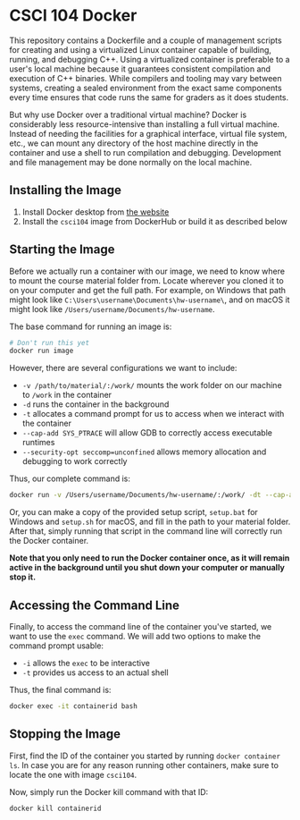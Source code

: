 # CSCI 104 Docker

This repository contains a Dockerfile and a couple of management scripts for creating and using a virtualized Linux container capable of building, running, and debugging C++.
Using a virtualized container is preferable to a user's local machine because it guarantees consistent compilation and execution of C++ binaries. 
While compilers and tooling may vary between systems, creating a sealed environment from the exact same components every time ensures that code runs the same for graders as it does students.  

But why use Docker over a traditional virtual machine?
Docker is considerably less resource-intensive than installing a full virtual machine.
Instead of needing the facilities for a graphical interface, virtual file system, etc., we can mount any directory of the host machine directly in the container and use a shell to run compilation and debugging.
Development and file management may be done normally on the local machine.

## Installing the Image

1. Install Docker desktop from [the website](https://www.docker.com/products/docker-desktop)
2. Install the `csci104` image from DockerHub or build it as described below

## Starting the Image

Before we actually run a container with our image, we need to know where to mount the course material folder from.
Locate wherever you cloned it to on your computer and get the full path.
For example, on Windows that path might look like `C:\Users\username\Documents\hw-username\`, and on macOS it might look like `/Users/username/Documents/hw-username`.

The base command for running an image is:

```bash
# Don't run this yet
docker run image
```

However, there are several configurations we want to include:

- `-v /path/to/material/:/work/` mounts the work folder on our machine to `/work` in the container
- `-d` runs the container in the background
- `-t` allocates a command prompt for us to access when we interact with the container
- `--cap-add SYS_PTRACE` will allow GDB to correctly access executable runtimes
- `--security-opt seccomp=unconfined` allows memory allocation and debugging to work correctly

Thus, our complete command is:

```bash
docker run -v /Users/username/Documents/hw-username/:/work/ -dt --cap-add SYS_PTRACE --security-opt seccomp=unconfined csci104
```

Or, you can make a copy of the provided setup script, `setup.bat` for Windows and `setup.sh` for macOS, and fill in the path to your material folder.
After that, simply running that script in the command line will correctly run the Docker container.

**Note that you only need to run the Docker container once, as it will remain active in the background until you shut down your computer or manually stop it.**

## Accessing the Command Line

Finally, to access the command line of the container you've started, we want to use the `exec` command. 
We will add two options to make the command prompt usable:

- `-i` allows the `exec` to be interactive
- `-t` provides us access to an actual shell

Thus, the final command is:

```bash
docker exec -it containerid bash
```

## Stopping the Image

First, find the ID of the container you started by running `docker container ls`.
In case you are for any reason running other containers, make sure to locate the one with image `csci104`.

Now, simply run the Docker kill command with that ID:

```bash
docker kill containerid
```
